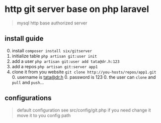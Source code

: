 # http git server base on php laravel 
> mysql http base authorized server

## install guide
0. install `composer install six/gitserver`
0. initialize table `php artisan git:user init`
0. add a user `php artisan git:user add tata@dr.h:123`
0. add a repos `php artisan git:server app1`
0. clone it from you website `git clone http://you-hosts/repos/app1.git`
    0. username is tata@dr.h
    0. password is 123
    0. the user can `clone` and `pull` and `push`...

## configurations
> default configuration see src/config/git.php
> if you need change it move it to you config path
